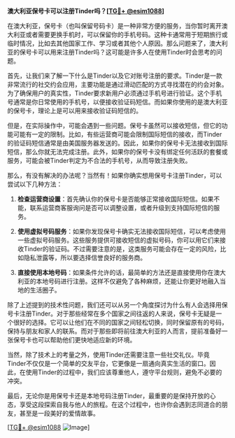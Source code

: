 **澳大利亚保号卡可以注册Tinder吗？[[TG💪+ @esim1088](https://t.me/s/esim1088)]**

在澳大利亚，保号卡（也叫保留号码卡）是一种非常方便的服务，当你暂时离开澳大利亚或者需要更换手机时，可以保留你的手机号码。这种卡通常用于短期旅行或临时情况，比如去其他国家工作、学习或者其他个人原因。那么问题来了，澳大利亚的保号卡可以用来注册Tinder吗？这可能是许多人在使用Tinder时会思考的问题。

首先，让我们来了解一下什么是Tinder以及它对账号注册的要求。Tinder是一款非常流行的社交约会应用，主要功能是通过滑动匹配的方式寻找潜在的约会对象。为了确保用户的真实性，Tinder要求新用户必须通过手机号进行验证。这个手机号通常是你日常使用的手机号，以便接收验证码短信。而如果你使用的是澳大利亚的保号卡，理论上是可以用来接收验证码短信的。

但是，在实际操作中，可能会遇到一些问题。保号卡虽然可以接收短信，但它的功能可能有一定的限制。比如，有些运营商可能会限制国际短信的接收，而Tinder的验证码短信通常是由美国服务器发送的。因此，如果你的保号卡无法接收到国际短信，那么你就无法完成注册。此外，如果你的保号卡没有绑定任何活跃的套餐或服务，可能会被Tinder判定为不合法的手机号，从而导致注册失败。

那么，有没有解决的办法呢？当然有！如果你确实想用保号卡注册Tinder，可以尝试以下几种方法：

1. **检查运营商设置**：首先确认你的保号卡是否能够正常接收国际短信。如果不能，联系运营商客服询问是否可以调整设置，或者升级到支持国际短信的服务。

2. **使用虚拟号码服务**：如果你发现保号卡确实无法接收国际短信，可以考虑使用一些虚拟号码服务。这些服务提供可接收短信的虚拟号码，你可以用它们来接收Tinder的验证码。不过需要注意的是，这类服务可能会存在一定的风险，比如隐私泄露等，所以要选择信誉良好的服务商。

3. **直接使用本地号码**：如果条件允许的话，最简单的方法还是直接使用你在澳大利亚的本地号码进行注册。这样不仅避免了各种麻烦，还能让你更好地融入当地的生活圈子。

除了上述提到的技术性问题，我们还可以从另一个角度探讨为什么有人会选择用保号卡注册Tinder。对于那些经常在多个国家之间往返的人来说，保号卡无疑是一个很好的选择。它可以让他们在不同的国家之间轻松切换，同时保留原有的号码，保持与朋友和家人的联系。而对于那些即将前往澳大利亚的人而言，提前准备好一张保号卡也可以帮助他们更快地适应新的环境。

当然，除了技术上的考量之外，使用Tinder还需要注意一些社交礼仪。毕竟Tinder不仅仅是一个简单的交友平台，它更像是一扇通向真实生活的窗口。因此，在使用Tinder的过程中，我们应该尊重他人，遵守平台规则，避免不必要的冲突。

最后，无论你是用保号卡还是本地号码注册Tinder，最重要的是保持开放的心态，享受这段探索自我与他人的旅程。在这个过程中，也许你会遇到志同道合的朋友，甚至是一段美好的爱情故事。

[[TG💪+ @esim1088](https://t.me/s/esim1088) ![Image](https://i.postimg.cc/4NQfJmqS/Snipaste-2025-05-13-00-14-12.png)]